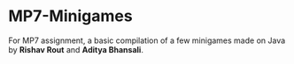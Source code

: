 # MP7-Minigames
For MP7 assignment, a basic compilation of a few minigames made on Java by **Rishav Rout** and __Aditya Bhansali__. 
